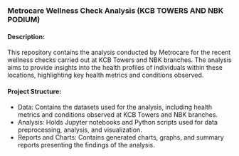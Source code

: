 ### Metrocare Wellness Check Analysis (KCB TOWERS AND NBK PODIUM)

#### Description:
This repository contains the analysis conducted by Metrocare for the recent wellness checks carried out at KCB Towers and NBK branches. The analysis aims to provide insights into the health profiles of individuals within these locations, highlighting key health metrics and conditions observed.

#### Project Structure:
* Data: Contains the datasets used for the analysis, including health metrics and conditions observed at KCB Towers and NBK branches.
* Analysis: Holds Jupyter notebooks and Python scripts used for data preprocessing, analysis, and visualization.
* Reports and Charts: Contains generated charts, graphs, and summary reports presenting the findings of the analysis.
